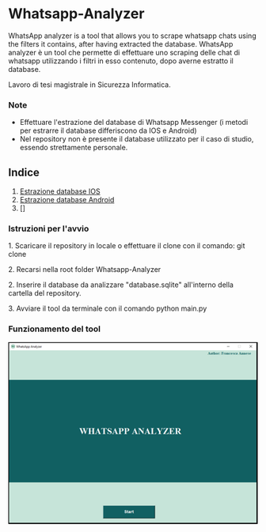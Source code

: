 # Whatsapp-Analyzer
WhatsApp analyzer is a tool that allows you to scrape whatsapp chats using the filters it contains, after having extracted the database.
WhatsApp analyzer è un tool che permette di effettuare uno scraping delle chat di whatsapp utilizzando i filtri in esso contenuto, dopo averne estratto il database. 

Lavoro di tesi magistrale in Sicurezza Informatica. <br>

### Note <br>
- Effettuare l'estrazione del database di Whatsapp Messenger (i metodi per estrarre il database differiscono da IOS e Android) <br>
- Nel repository non è presente il database utilizzato per il caso di studio, essendo strettamente personale. <br>

## Indice
1. [Estrazione database IOS](#estrazione-database-IOS)
2. [Estrazione database Android](#estrazione-database-Android)
3. []

### Istruzioni per l'avvio 
<p> 1.  Scaricare il repository in locale o effettuare il clone con il comando: git clone
<p> 2.  Recarsi nella root folder Whatsapp-Analyzer </p>
<p> 2.  Inserire il database da analizzare "database.sqlite" all'interno della cartella del repository.
<p> 3.  Avviare il tool da terminale con il comando python main.py


### Funzionamento del tool


<p> <img src="images/1.png" align="center"> <br>




